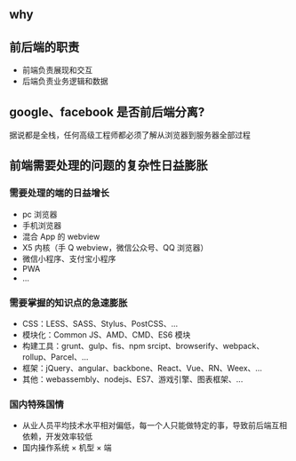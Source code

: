 ## why


## 前后端的职责

* 前端负责展现和交互<!-- .element: class="fragment" data-fragment-index="1" -->
* 后端负责业务逻辑和数据<!-- .element: class="fragment" data-fragment-index="2" -->


## google、facebook 是否前后端分离?

据说都是全栈，任何高级工程师都必须了解从浏览器到服务器全部过程<!-- .element: class="fragment" data-fragment-index="1" -->


## 前端需要处理的问题的复杂性日益膨胀


### 需要处理的端的日益增长

* pc 浏览器<!-- .element: class="fragment" data-fragment-index="1" -->
* 手机浏览器<!-- .element: class="fragment" data-fragment-index="2" -->
* 混合 App 的 webview<!-- .element: class="fragment" data-fragment-index="3" -->
* X5 内核（手 Q webview，微信公众号、QQ 浏览器）<!-- .element: class="fragment" data-fragment-index="4" -->
* 微信小程序、支付宝小程序<!-- .element: class="fragment" data-fragment-index="5" -->
*  PWA<!-- .element: class="fragment" data-fragment-index="6" -->
* ...<!-- .element: class="fragment" data-fragment-index="7" -->


### 需要掌握的知识点的急速膨胀

* CSS：LESS、SASS、Stylus、PostCSS、...<!-- .element: class="fragment" data-fragment-index="1" -->
* 模块化：Common JS、AMD、CMD、ES6 模块<!-- .element: class="fragment" data-fragment-index="2" -->
* 构建工具：grunt、gulp、fis、npm srcipt、browserify、webpack、rollup、Parcel、...<!-- .element: class="fragment" data-fragment-index="3" -->
* 框架：jQuery、angular、backbone、React、Vue、RN、Weex、...<!-- .element: class="fragment" data-fragment-index="4" -->
* 其他：webassembly、nodejs、ES7、游戏引擎、图表框架、...<!-- .element: class="fragment" data-fragment-index="5" -->


### 国内特殊国情

* 从业人员平均技术水平相对偏低，每一个人只能做特定的事，导致前后端互相依赖，开发效率较低<!-- .element: class="fragment" data-fragment-index="1" -->
* 国内操作系统 × 机型 × 端<!-- .element: class="fragment" data-fragment-index="2" -->
